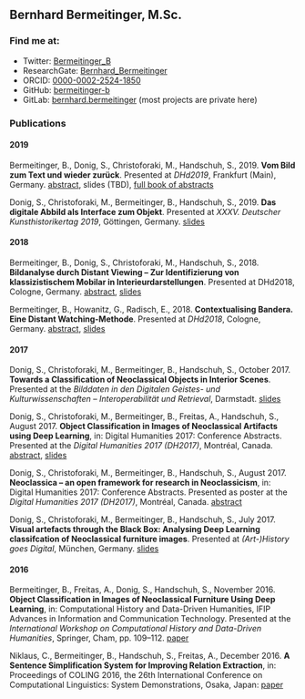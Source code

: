 ## Bernhard Bermeitinger, M.Sc.

### Find me at:

- Twitter: [Bermeitinger_B](https://twitter.com/bermeitinger_b)
- ResearchGate: [Bernhard_Bermeitinger](https://www.researchgate.net/profile/Bernhard_Bermeitinger)
- ORCID: [0000-0002-2524-1850](https://orcid.org/0000-0002-2524-1850)
- GitHub: [bermeitinger-b](https://github.com/bermeitinger-b)
- GitLab: [bernhard.bermeitinger](https://gitlab.com/bernhard.bermeitinger) (most projects are private here)


### Publications

#### 2019

Bermeitinger, B., Donig, S., Christoforaki, M., Handschuh, S., 2019. **Vom Bild zum Text und wieder zurück**. Presented at _DHd2019_, Frankfurt (Main), Germany. [abstract](https://www.researchgate.net/publication/332275547), slides (TBD), [full book of abstracts](https://zenodo.org/record/2596095)

Donig, S., Christoforaki, M., Bermeitinger, B., Handschuh, S., 2019. **Das digitale Abbild als Interface zum Objekt**. Presented at _XXXV. Deutscher Kunsthistorikertag 2019_, Göttingen, Germany. [slides](https://www.researchgate.net/publication/332344200)

#### 2018

Bermeitinger, B., Donig, S., Christoforaki, M., Handschuh, S., 2018. **Bildanalyse durch Distant Viewing – Zur Identifizierung von klassizistischem Mobilar in Interieurdarstellungen**. Presented at DHd2018, Cologne, Germany. [abstract](https://www.researchgate.net/publication/322525886), [slides](https://doi.org/10.13140/RG.2.2.12597.17121)

Bermeitinger, B., Howanitz, G., Radisch, E., 2018. **Contextualising Bandera. Eine Distant Watching-Methode**. Presented at _DHd2018_, Cologne, Germany. [abstract](https://www.researchgate.net/publication/323507402), [slides](https://doi.org/10.13140/RG.2.2.22663.50084)


#### 2017

Donig, S., Christoforaki, M., Bermeitinger, B., Handschuh, S., October 2017. **Towards a Classification of Neoclassical Objects in Interior Scenes**. Presented at the _Bilddaten in den Digitalen Geistes- und Kulturwissenschaften – Interoperabilität und Retrieval_, Darmstadt. [slides](https://www.researchgate.net/publication/320346839)

Donig, S., Christoforaki, M., Bermeitinger, B., Freitas, A., Handschuh, S., August 2017. **Object Classification in Images of Neoclassical Artifacts using Deep Learning**, in: Digital Humanities 2017: Conference Abstracts. Presented at the _Digital Humanities 2017 (DH2017)_, Montréal, Canada. [abstract](https://www.researchgate.net/publication/320413198), [slides](https://www.researchgate.net/publication/319174970)

Donig, S., Christoforaki, M., Bermeitinger, B., Handschuh, S., August 2017. **Neoclassica – an open framework for research in Neoclassicism**, in: Digital Humanities 2017: Conference Abstracts. Presented as poster at the _Digital Humanities 2017 (DH2017)_, Montréal, Canada. [abstract](https://www.researchgate.net/publication/319307122)

Donig, S., Christoforaki, M., Bermeitinger, B., Handschuh, S., July 2017. **Visual artefacts through the Black Box: Analysing Deep Learning classifcation of Neoclassical furniture images**. Presented at _(Art-)History goes Digital_, München, Germany. [slides](https://www.researchgate.net/publication/319204814)


#### 2016

Bermeitinger, B., Freitas, A., Donig, S., Handschuh, S., November 2016. **Object Classification in Images of Neoclassical Furniture Using Deep Learning**, in: Computational History and Data-Driven Humanities, IFIP Advances in Information and Communication Technology. Presented at the _International Workshop on Computational History and Data-Driven Humanities_, Springer, Cham, pp. 109–112. [paper](https://doi.org/10.1007/978-3-319-46224-0_10)

Niklaus, C., Bermeitinger, B., Handschuh, S., Freitas, A., December 2016. **A Sentence Simplification System for Improving Relation Extraction**, in: Proceedings of COLING 2016, the 26th International Conference on Computational Linguistics: System Demonstrations, Osaka, Japan: [paper](https://www.researchgate.net/publication/315670222)
